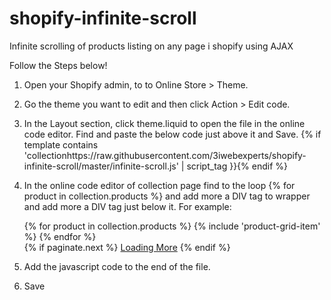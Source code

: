 # shopify-infinite-scroll
Infinite scrolling of products listing on any page i shopify using AJAX



Follow the Steps below!
1. Open your Shopify admin, to to Online Store > Theme.
2. Go the theme you want to edit and then click Action > Edit code.
3. In the Layout section, click theme.liquid to open the file in the online code editor. Find </head> and paste the below code just above it and Save.
    {% if template contains 'collectionhttps://raw.githubusercontent.com/3iwebexperts/shopify-infinite-scroll/master/infinite-scroll.js' | script_tag }}{% endif %}

3. In the online code editor of collection page find to the loop {% for product in collection.products %} and add more a DIV tag to wrapper and add more a DIV tag just below it.    For example:
    <div id="infinite-loop" >
          {% for product in collection.products %}
            {% include 'product-grid-item' %}
          {% endfor %}
    </div>
    <div id="infinite-pagination">
        {% if paginate.next %}
        <a href="{{ paginate.next.url }}">Loading More</a>
        {% endif %}  
    </div>

4. Add the javascript code to the end of the file.
    <script>
      document.addEventListener("DOMContentLoaded", function() {
        var endlessScroll = new Ajaxinate({
          container: '#Huratips-Loop',
          pagination: '#Huratips-Pagination'
        });
      });
    </script>

5. Save
